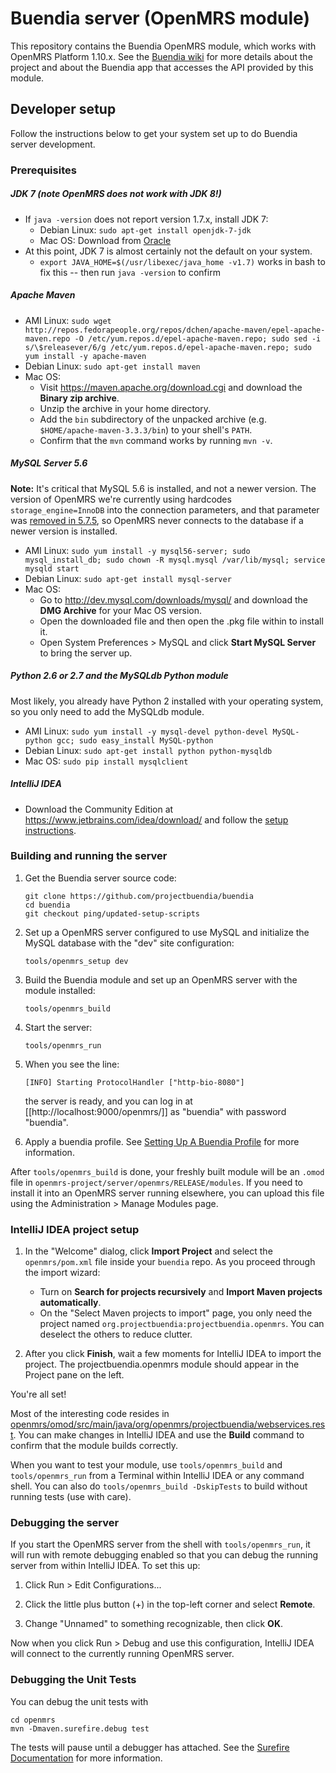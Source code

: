 # Buendia server (OpenMRS module)

This repository contains the Buendia OpenMRS module,
which works with OpenMRS Platform 1.10.x.
See the [Buendia wiki](https://github.com/projectbuendia/buendia/wiki) for more details about the project and about the Buendia app that accesses the API provided by this module.

## Developer setup

Follow the instructions below to get your system set up to do Buendia server development.

### Prerequisites

##### JDK 7 (note OpenMRS does not work with JDK 8!)
  * If `java -version` does not report version 1.7.x, install JDK 7:
      * Debian Linux: `sudo apt-get install openjdk-7-jdk`
      * Mac OS: Download from [Oracle](https://www.oracle.com/technetwork/java/javase/downloads/java-archive-downloads-javase7-521261.html)
  * At this point, JDK 7 is almost certainly not the default on your system.
      * `export JAVA_HOME=$(/usr/libexec/java_home -v1.7)` works in bash to fix this -- then run `java -version` to confirm

##### Apache Maven

  * AMI Linux: `sudo wget http://repos.fedorapeople.org/repos/dchen/apache-maven/epel-apache-maven.repo -O /etc/yum.repos.d/epel-apache-maven.repo; sudo sed -i s/\$releasever/6/g /etc/yum.repos.d/epel-apache-maven.repo; sudo yum install -y apache-maven`
  * Debian Linux: `sudo apt-get install maven`
  * Mac OS:
      * Visit https://maven.apache.org/download.cgi and download the **Binary zip archive**.
      * Unzip the archive in your home directory.
      * Add the `bin` subdirectory of the unpacked archive (e.g. `$HOME/apache-maven-3.3.3/bin`) to your shell's `PATH`.
      * Confirm that the `mvn` command works by running `mvn -v`.

##### MySQL Server 5.6

**Note:** It's critical that MySQL 5.6 is installed, and not a newer version. The version of OpenMRS we're currently using hardcodes `storage_engine=InnoDB` into the connection parameters, and that parameter was [removed in 5.7.5](http://dev.mysql.com/doc/refman/5.7/en/server-system-variables.html#sysvar_storage_engine), so OpenMRS never connects to the database if a newer version is installed.

  * AMI Linux: `sudo yum install -y mysql56-server; sudo mysql_install_db; sudo chown -R mysql.mysql /var/lib/mysql; service mysqld start`
  * Debian Linux: `sudo apt-get install mysql-server`
  * Mac OS:
      * Go to http://dev.mysql.com/downloads/mysql/ and download the **DMG Archive** for your Mac OS version.
      * Open the downloaded file and then open the .pkg file within to install it.
      * Open System Preferences > MySQL and click **Start MySQL Server** to bring the server up.

##### Python 2.6 or 2.7 and the MySQLdb Python module

Most likely, you already have Python 2 installed with your operating system, so you only need to add the MySQLdb module.

  * AMI Linux: `sudo yum install -y mysql-devel python-devel MySQL-python gcc; sudo easy_install MySQL-python`
  * Debian Linux: `sudo apt-get install python python-mysqldb`
  * Mac OS: `sudo pip install mysqlclient`

##### IntelliJ IDEA
  * Download the Community Edition at https://www.jetbrains.com/idea/download/ and follow the [setup instructions](https://www.jetbrains.com/idea/help/basics-and-installation.html#d1847332e131).


### Building and running the server

1.  Get the Buendia server source code:

        git clone https://github.com/projectbuendia/buendia
        cd buendia
        git checkout ping/updated-setup-scripts

2.  Set up a OpenMRS server configured to use MySQL and initialize the MySQL database with the "dev" site configuration:

        tools/openmrs_setup dev

3.  Build the Buendia module and set up an OpenMRS server with the module installed:

        tools/openmrs_build

4.  Start the server:

        tools/openmrs_run

5.  When you see the line:

        [INFO] Starting ProtocolHandler ["http-bio-8080"]

    the server is ready, and you can log in at [[http://localhost:9000/openmrs/]] as "buendia" with password "buendia".

6.  Apply a buendia profile. See [Setting Up A Buendia Profile](https://github.com/projectbuendia/buendia/wiki/Setting-Up-a-Buendia-profile) for more information.

After `tools/openmrs_build` is done, your freshly built module will be an `.omod` file in `openmrs-project/server/openmrs/RELEASE/modules`.  If you need to install it into an OpenMRS server running elsewhere, you can upload this file using the Administration > Manage Modules page.

### IntelliJ IDEA project setup

1.  In the "Welcome" dialog, click **Import Project** and select the `openmrs/pom.xml` file inside your `buendia` repo.  As you proceed through the import wizard:
      * Turn on **Search for projects recursively** and **Import Maven projects automatically**.
      * On the "Select Maven projects to import" page, you only need the project named `org.projectbuendia:projectbuendia.openmrs`.  You can deselect the others to reduce clutter.

2.  After you click **Finish**, wait a few moments for IntelliJ IDEA to import the project.  The projectbuendia.openmrs module should appear in the Project pane on the left.

You're all set!

Most of the interesting code resides in [openmrs/omod/src/main/java/org/openmrs/projectbuendia/webservices.rest](http://github.com/projectbuendia/buendia/openmrs/omod/src/main/java/org/openmrs/projectbuendia/webservices.rest).  You can make changes in IntelliJ IDEA and use the **Build** command to confirm that the module builds correctly.

When you want to test your module, use `tools/openmrs_build` and `tools/openmrs_run` from a Terminal within IntelliJ IDEA or any command shell.  You can also do `tools/openmrs_build -DskipTests` to build without running tests (use with care).


### Debugging the server

If you start the OpenMRS server from the shell with `tools/openmrs_run`, it will run with remote debugging enabled so that you can debug the running server from within IntelliJ IDEA.  To set this up:

1. Click Run > Edit Configurations...

2. Click the little plus button (+) in the top-left corner and select **Remote**.

3. Change "Unnamed" to something recognizable, then click **OK**.

Now when you click Run > Debug and use this configuration, IntelliJ IDEA will connect to the currently running OpenMRS server.

### Debugging the Unit Tests

You can debug the unit tests with

```shell
cd openmrs
mvn -Dmaven.surefire.debug test
```

The tests will pause until a debugger has attached. See the [Surefire Documentation](http://maven.apache.org/surefire/maven-surefire-plugin/examples/debugging.html) for more information.
